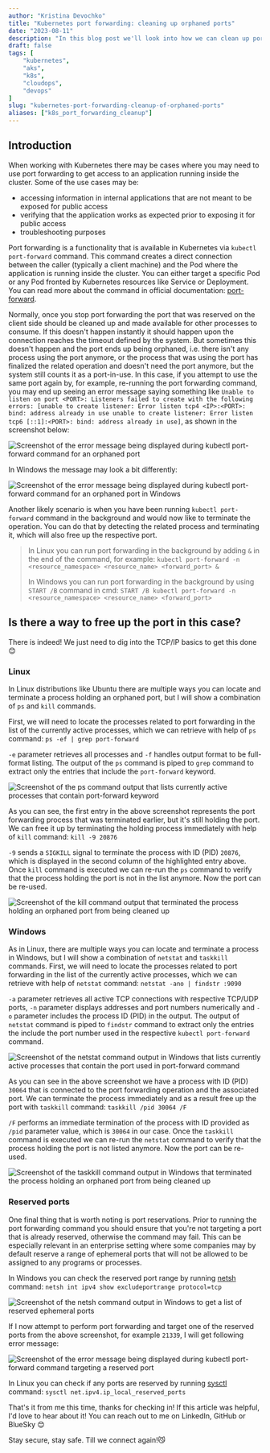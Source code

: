 ```yaml
---
author: "Kristina Devochko"
title: "Kubernetes port forwarding: cleaning up orphaned ports"
date: "2023-08-11"
description: "In this blog post we'll look into how we can clean up port reservations that got stuck after a completed port forwarding command in a Kubernetes cluster."
draft: false
tags: [
    "kubernetes",
    "aks",
    "k8s",
    "cloudops",
    "devops"
]
slug: "kubernetes-port-forwarding-cleanup-of-orphaned-ports"
aliases: ["k8s_port_forwarding_cleanup"]
---
```


## Introduction

When working with Kubernetes there may be cases where you may need to use port forwarding to get access to an application running inside the cluster. Some of the use cases may be:

- accessing information in internal applications that are not meant to be exposed for public access
- verifying that the application works as expected prior to exposing it for public access
- troubleshooting purposes

Port forwarding is a functionality that is available in Kubernetes via ```kubectl port-forward``` command. This command creates a direct connection between the caller (typically a client machine) and the Pod where the application is running inside the cluster. You can either target a specific Pod or any Pod fronted by Kubernetes resources like Service or Deployment. You can read more about the command in official documentation: [port-forward](https://kubernetes.io/docs/reference/generated/kubectl/kubectl-commands#port-forward).

Normally, once you stop port forwarding the port that was reserved on the client side should be cleaned up and made available for other processes to consume. If this doesn't happen instantly it should happen upon the connection reaches the timeout defined by the system. But sometimes this doesn't happen and the port ends up being orphaned, i.e. there isn't any process using the port anymore, or the process that was using the port has finalized the related operation and doesn't need the port anymore, but the system still counts it as a port-in-use. In this case, if you attempt to use the same port again by, for example, re-running the port forwarding command, you may end up seeing an error message saying something like ```Unable to listen on port <PORT>: Listeners failed to create with the following errors: [unable to create listener: Error listen tcp4 <IP>:<PORT>: bind: address already in use unable to create listener: Error listen tcp6 [::1]:<PORT>: bind: address already in use]```, as shown in the screenshot below:

![Screenshot of the error message being displayed during kubectl port-forward command for an orphaned port](../../images/k8s_port_forward/k8s_linux_orphaned_port_error.webp)

In Windows the message may look a bit differently:

![Screenshot of the error message being displayed during kubectl port-forward command for an orphaned port in Windows](../../images/k8s_port_forward/k8s_win_orphaned_port_error.webp)

Another likely scenario is when you have been running ```kubectl port-forward``` command in the background and would now like to terminate the operation. You can do that by detecting the related process and terminating it, which will also free up the respective port.

> In Linux you can run port forwarding in the background by adding ```&``` in the end of the command, for example: ```kubectl port-forward -n <resource_namespace> <resource_name> <forward_port> &```
>
> In Windows you can run port forwarding in the background by using ```START /B``` command in cmd: ```START /B kubectl port-forward -n <resource_namespace> <resource_name> <forward_port>```

## Is there a way to free up the port in this case?

There is indeed! We just need to dig into the TCP/IP basics to get this done 😊

### Linux

In Linux distributions like Ubuntu there are multiple ways you can locate and terminate a process holding an orphaned port, but I will show a combination of ```ps``` and ```kill``` commands.

First, we will need to locate the processes related to port forwarding in the list of the currently active processes, which we can retrieve with help of ```ps``` command: ```ps -ef | grep port-forward```

```-e``` parameter retrieves all processes and ```-f``` handles output format to be full-format listing. The output of the ```ps``` command is piped to ```grep``` command to extract only the entries that include the ```port-forward``` keyword.

![Screenshot of the ps command output that lists currently active processes that contain port-forward keyword](../../images/k8s_port_forward/k8s_linux_get_processes_ps.webp)

As you can see, the first entry in the above screenshot represents the port forwarding process that was terminated earlier, but it's still holding the port. We can free it up by terminating the holding process immediately with help of ```kill``` command: ```kill -9 20876```

 ```-9``` sends a ```SIGKILL``` signal to terminate the process with ID (PID) ```20876```, which is displayed in the second column of the highlighted entry above. Once ```kill``` command is executed we can re-run the ```ps``` command to verify that the process holding the port is not in the list anymore. Now the port can be re-used.

![Screenshot of the kill command output that terminated the process holding an orphaned port from being cleaned up](../../images/k8s_port_forward/k8s_linux_kill.webp)

### Windows

As in Linux, there are multiple ways you can locate and terminate a process in Windows, but I will show a combination of ```netstat``` and ```taskkill``` commands. First, we will need to locate the processes related to port forwarding in the list of the currently active processes, which we can retrieve with help of ```netstat``` command: ```netstat -ano | findstr :9090```

```-a``` parameter retrieves all active TCP connections with respective TCP/UDP ports, ```-n``` parameter displays addresses and port numbers numerically and ```-o``` parameter includes the process ID (PID) in the output. The output of ```netstat``` command is piped to ```findstr``` command to extract only the entries the include the port number used in the respective ```kubectl port-forward``` command.

![Screenshot of the netstat command output in Windows that lists currently active processes that contain the port used in port-forward command](../../images/k8s_port_forward/k8s_win_get_processes_netstat.webp)

As you can see in the above screenshot we have a process with ID (PID) ```30064``` that is connected to the port forwarding operation and the associated port. We can terminate the process immediately and as a result free up the port with ```taskkill``` command: ```taskkill /pid 30064 /F```

```/F``` performs an immediate termination of the process with ID provided as ```/pid``` parameter value, which is ```30064``` in our case. Once the ```taskkill``` command is executed we can re-run the ```netstat``` command to verify that the process holding the port is not listed anymore. Now the port can be re-used.

![Screenshot of the taskkill command output in Windows that terminated the process holding an orphaned port from being cleaned up](../../images/k8s_port_forward/k8s_win_taskkill.webp)

### Reserved ports

One final thing that is worth noting is port reservations. Prior to running the port forwarding command you should ensure that you're not targeting a port that is already reserved, otherwise the command may fail. This can be especially relevant in an enterprise setting where some companies may by default reserve a range of ephemeral ports that will not be allowed to be assigned to any programs or processes.

In Windows you can check the reserved port range by running [netsh](https://learn.microsoft.com/en-us/windows-server/networking/technologies/netsh/netsh-contexts) command: ```netsh int ipv4 show excludeportrange protocol=tcp```

![Screenshot of the netsh command output in Windows to get a list of reserved ephemeral ports](../../images/k8s_port_forward/k8s_win_reserved_ports_list.webp)

If I now attempt to perform port forwarding and target one of the reserved ports from the above screenshot, for example ```21339```, I will get following error message:

![Screenshot of the error message being displayed during kubectl port-forward command targeting a reserved port](../../images/k8s_port_forward/k8s_win_reserved_port_error.webp)

In Linux you can check if any ports are reserved by running [sysctl](https://man7.org/linux/man-pages/man8/sysctl.8.html) command: ```sysctl net.ipv4.ip_local_reserved_ports```

That's it from me this time, thanks for checking in!
If this article was helpful, I'd love to hear about it! You can reach out to me on LinkedIn, GitHub or BlueSky 😊

Stay secure, stay safe.
Till we connect again!😼
